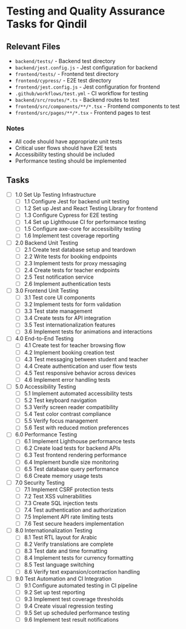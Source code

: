 # Testing and Quality Assurance Tasks for Qindil

## Relevant Files

- `backend/tests/` - Backend test directory
- `backend/jest.config.js` - Jest configuration for backend
- `frontend/tests/` - Frontend test directory
- `frontend/cypress/` - E2E test directory
- `frontend/jest.config.js` - Jest configuration for frontend
- `.github/workflows/test.yml` - CI workflow for testing
- `backend/src/routes/*.ts` - Backend routes to test
- `frontend/src/components/**/*.tsx` - Frontend components to test
- `frontend/src/pages/**/*.tsx` - Frontend pages to test

### Notes

- All code should have appropriate unit tests
- Critical user flows should have E2E tests
- Accessibility testing should be included
- Performance testing should be implemented

## Tasks

- [ ] 1.0 Set Up Testing Infrastructure
  - [ ] 1.1 Configure Jest for backend unit testing
  - [ ] 1.2 Set up Jest and React Testing Library for frontend
  - [ ] 1.3 Configure Cypress for E2E testing
  - [ ] 1.4 Set up Lighthouse CI for performance testing
  - [ ] 1.5 Configure axe-core for accessibility testing
  - [ ] 1.6 Implement test coverage reporting

- [ ] 2.0 Backend Unit Testing
  - [ ] 2.1 Create test database setup and teardown
  - [ ] 2.2 Write tests for booking endpoints
  - [ ] 2.3 Implement tests for proxy messaging
  - [ ] 2.4 Create tests for teacher endpoints
  - [ ] 2.5 Test notification service
  - [ ] 2.6 Implement authentication tests

- [ ] 3.0 Frontend Unit Testing
  - [ ] 3.1 Test core UI components
  - [ ] 3.2 Implement tests for form validation
  - [ ] 3.3 Test state management
  - [ ] 3.4 Create tests for API integration
  - [ ] 3.5 Test internationalization features
  - [ ] 3.6 Implement tests for animations and interactions

- [ ] 4.0 End-to-End Testing
  - [ ] 4.1 Create test for teacher browsing flow
  - [ ] 4.2 Implement booking creation test
  - [ ] 4.3 Test messaging between student and teacher
  - [ ] 4.4 Create authentication and user flow tests
  - [ ] 4.5 Test responsive behavior across devices
  - [ ] 4.6 Implement error handling tests

- [ ] 5.0 Accessibility Testing
  - [ ] 5.1 Implement automated accessibility tests
  - [ ] 5.2 Test keyboard navigation
  - [ ] 5.3 Verify screen reader compatibility
  - [ ] 5.4 Test color contrast compliance
  - [ ] 5.5 Verify focus management
  - [ ] 5.6 Test with reduced motion preferences

- [ ] 6.0 Performance Testing
  - [ ] 6.1 Implement Lighthouse performance tests
  - [ ] 6.2 Create load tests for backend APIs
  - [ ] 6.3 Test frontend rendering performance
  - [ ] 6.4 Implement bundle size monitoring
  - [ ] 6.5 Test database query performance
  - [ ] 6.6 Create memory usage tests

- [ ] 7.0 Security Testing
  - [ ] 7.1 Implement CSRF protection tests
  - [ ] 7.2 Test XSS vulnerabilities
  - [ ] 7.3 Create SQL injection tests
  - [ ] 7.4 Test authentication and authorization
  - [ ] 7.5 Implement API rate limiting tests
  - [ ] 7.6 Test secure headers implementation

- [ ] 8.0 Internationalization Testing
  - [ ] 8.1 Test RTL layout for Arabic
  - [ ] 8.2 Verify translations are complete
  - [ ] 8.3 Test date and time formatting
  - [ ] 8.4 Implement tests for currency formatting
  - [ ] 8.5 Test language switching
  - [ ] 8.6 Verify text expansion/contraction handling

- [ ] 9.0 Test Automation and CI Integration
  - [ ] 9.1 Configure automated testing in CI pipeline
  - [ ] 9.2 Set up test reporting
  - [ ] 9.3 Implement test coverage thresholds
  - [ ] 9.4 Create visual regression testing
  - [ ] 9.5 Set up scheduled performance testing
  - [ ] 9.6 Implement test result notifications